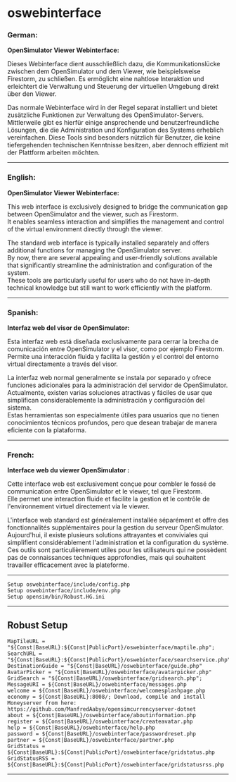 # oswebinterface

### German:
**OpenSimulator Viewer Webinterface:**

Dieses Webinterface dient ausschließlich dazu, die Kommunikationslücke zwischen dem OpenSimulator und dem Viewer, wie beispielsweise Firestorm, zu schließen. 
Es ermöglicht eine nahtlose Interaktion und erleichtert die Verwaltung und Steuerung der virtuellen Umgebung direkt über den Viewer.

Das normale Webinterface wird in der Regel separat installiert und bietet zusätzliche Funktionen zur Verwaltung des OpenSimulator-Servers. 
Mittlerweile gibt es hierfür einige ansprechende und benutzerfreundliche Lösungen, die die Administration und Konfiguration des Systems erheblich vereinfachen. 
Diese Tools sind besonders nützlich für Benutzer, die keine tiefergehenden technischen Kenntnisse besitzen, aber dennoch effizient mit der Plattform arbeiten möchten.

---

### English:
**OpenSimulator Viewer Webinterface:**  

This web interface is exclusively designed to bridge the communication gap between OpenSimulator and the viewer, such as Firestorm.  
It enables seamless interaction and simplifies the management and control of the virtual environment directly through the viewer.  

The standard web interface is typically installed separately and offers additional functions for managing the OpenSimulator server.  
By now, there are several appealing and user-friendly solutions available that significantly streamline the administration and configuration of the system.  
These tools are particularly useful for users who do not have in-depth technical knowledge but still want to work efficiently with the platform.  

---

### Spanish:
**Interfaz web del visor de OpenSimulator:**  

Esta interfaz web está diseñada exclusivamente para cerrar la brecha de comunicación entre OpenSimulator y el visor, como por ejemplo Firestorm.  
Permite una interacción fluida y facilita la gestión y el control del entorno virtual directamente a través del visor.  

La interfaz web normal generalmente se instala por separado y ofrece funciones adicionales para la administración del servidor de OpenSimulator.  
Actualmente, existen varias soluciones atractivas y fáciles de usar que simplifican considerablemente la administración y configuración del sistema.  
Estas herramientas son especialmente útiles para usuarios que no tienen conocimientos técnicos profundos, pero que desean trabajar de manera eficiente con la plataforma.  

---

### French:
**Interface web du viewer OpenSimulator :**  

Cette interface web est exclusivement conçue pour combler le fossé de communication entre OpenSimulator et le viewer, tel que Firestorm.  
Elle permet une interaction fluide et facilite la gestion et le contrôle de l'environnement virtuel directement via le viewer.  

L'interface web standard est généralement installée séparément et offre des fonctionnalités supplémentaires pour la gestion du serveur OpenSimulator.  
Aujourd'hui, il existe plusieurs solutions attrayantes et conviviales qui simplifient considérablement l'administration et la configuration du système.  
Ces outils sont particulièrement utiles pour les utilisateurs qui ne possèdent pas de connaissances techniques approfondies, 
mais qui souhaitent travailler efficacement avec la plateforme.

  ---

    Setup oswebinterface/include/config.php
    Setup oswebinterface/include/env.php
    Setup opensim/bin/Robust.HG.ini

  ---
## Robust Setup

    MapTileURL = "${Const|BaseURL}:${Const|PublicPort}/oswebinterface/maptile.php";
    SearchURL = "${Const|BaseURL}:${Const|PublicPort}/oswebinterface/searchservice.php";
    DestinationGuide = "${Const|BaseURL}/oswebinterface/guide.php"
    AvatarPicker = "${Const|BaseURL}/oswebinterface/avatarpicker.php"
    GridSearch = "${Const|BaseURL}/oswebinterface/gridsearch.php";
    MessageURI = ${Const|BaseURL}/oswebinterface/messages.php
    welcome = ${Const|BaseURL}/oswebinterface/welcomesplashpage.php
    economy = ${Const|BaseURL}:8008/; Download, compile and install Moneyserver from here: https://github.com/ManfredAabye/opensimcurrencyserver-dotnet
    about = ${Const|BaseURL}/oswebinterface/aboutinformation.php
    register = ${Const|BaseURL}/oswebinterface/createavatar.php
    help = ${Const|BaseURL}/oswebinterface/help.php
    password = ${Const|BaseURL}/oswebinterface/passwordreset.php
    partner = ${Const|BaseURL}/oswebinterface/partner.php
    GridStatus = ${Const|BaseURL}:${Const|PublicPort}/oswebinterface/gridstatus.php
    GridStatusRSS = ${Const|BaseURL}:${Const|PublicPort}/oswebinterface/gridstatusrss.php

  ---
  
